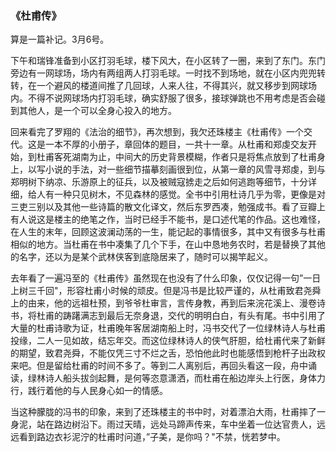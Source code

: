 ### 《杜甫传》

算是一篇补记。3月6号。

下午和瑞锋准备到小区打羽毛球，楼下风大，在小区转了一圈，来到了东门。东门旁边有一网球场，场内有两组两人打羽毛球。一时找不到场地，就在小区内兜兜转转，在一个避风的楼道间推了几回球，人来人往，不得其兴，就又移步到网球场内。不得不说网球场内打羽毛球，确实舒服了很多，接球弹跳也不用考虑是否会碰到其他人，是一个可以全身心投入的地方。

回来看完了罗翔的《法治的细节》，再次想到，我欠还珠楼主《杜甫传》一个交代。这是一本不厚的小册子，章回体的题目，一共十一章。从杜甫和郑虔交友开始，到杜甫客死湖南为止，中间大的历史背景模糊，作者只是将焦点放到了杜甫身上，以写小说的手法，对一些细节描摹刻画很到位，从第一章的风雪寻郑虔，到与郑明树下纳凉、乐游原上的征兵，以及被贼寇掳走之后如何逃跑等细节，十分详细，给人有一种只见树木，不见森林的感觉。全书中引用杜诗几乎为零，更像是对三吏三别以及其他一些诗篇的散文化译文，然后东罗西凑，勉强成书。看了豆瓣上有人说这是楼主的绝笔之作，当时已经手不能书，是口述代笔的作品。这也难怪，在人生的末年，回顾这波澜动荡的一生，能记起的事情很多，其中又有很多与杜甫相似的地方。当杜甫在书中凑集了几个下手，在山中恳地务农时，若是替换了其他的名字，还以为是某个武林侠客到底隐居来了，随时可以揭竿起义。

去年看了一遍冯至的《杜甫传》虽然现在也没有了什么印象，仅仅记得一句”一日上树三千回"，形容杜甫小时候的顽皮。但是冯书是比较严谨的，从杜甫致君尧舜上的由来，他的远祖杜预，到爷爷杜审言，言传身教，再到后来浣花溪上、漫卷诗书，将杜甫的踌躇满志到最后无奈身退，交代的明明白白，有头有尾。书中引用了大量的杜甫诗歌为证，杜甫晚年客居湖南船上时，冯书交代了一位绿林诗人与杜甫投缘，二人一见如故，结忘年交。而这位绿林诗人的侠气肝胆，给杜甫代来了新鲜的期望，致君尧舜，不能仅凭三寸不烂之舌，恐怕他此时也能感悟到枪杆子出政权来吧。但是留给杜甫的时间不多了。等到二人离别后，再回头看这一段，舟中诵读，绿林诗人船头拔剑起舞，是何等恣意潇洒，而杜甫在船边岸头上行医，身体力行，践行着他的与人民身心如一的情感。

当这种朦胧的冯书的印象，来到了还珠楼主的书中时，对着漂泊大雨，杜甫摔了一身泥，站在路边树沿下。雨过天晴，远处马蹄声传来，车中坐着一位达官贵人，远远看到路边衣衫泥泞的杜甫时问道，”子美，是你吗？"不禁，恍若梦中。